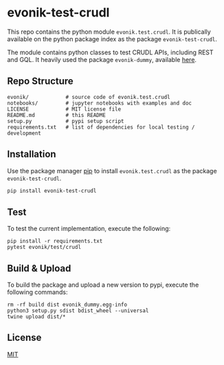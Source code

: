 # evonik-test-crudl

This repo contains the python module `evonik.test.crudl`.
It is publically available on the python package index as the package `evonik-test-crudl`.

The module contains python classes to test CRUDL APIs, including REST and GQL.
It heavily used the package `evonik-dummy`, available [here](https://pypi.org/project/evonik-dummy/).



## Repo Structure

```
evonik/            # source code of evonik.test.crudl
notebooks/         # jupyter notebooks with examples and doc
LICENSE            # MIT license file
README.md          # this README
setup.py           # pypi setup script
requirements.txt   # list of dependencies for local testing / development
```

## Installation

Use the package manager [pip](https://pip.pypa.io/en/stable/) to install `evonik.test.crudl` as the package `evonik-test-crudl`.

```bash
pip install evonik-test-crudl
```

## Test

To test the current implementation, execute the following:

```
pip install -r requirements.txt
pytest evonik/test/crudl
```

## Build & Upload

To build the package and upload a new version to pypi, execute the following commands:

```
rm -rf build dist evonik_dummy.egg-info
python3 setup.py sdist bdist_wheel --universal
twine upload dist/*
```

## License
[MIT](https://choosealicense.com/licenses/mit/)

